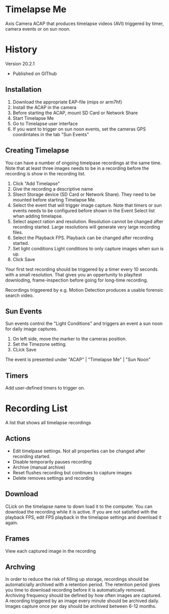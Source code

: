 # Timelapse Me
Axis Camera ACAP that produces timelapse videos (AVI) triggered by timer, camera events or on sun noon.

# History
Version 20.2.1
- Published on GIThub

## Installation
1. Download the appropriate EAP-file (mips or arm7hf)
2. Install the ACAP in the camera
3. Before starting the ACAP, mount SD Card or Network Share
4. Start Timelapse Me
5. Go to Timelapse user interface
6. If you want to trigger on sun noon events, set the cameras GPS coordintates in the tab "Sun Events"

## Creating Timelapse
You can have a number of ongoing timelpase recordings at the same time.  Note that at least three images needs to be in a recording  before the recording is show in the recording list.

1. Click "Add Timelapse"
2. Give the recording a descriptive name
3. Slsect Storage device (SD Card or Network Share).  They need to be mounted before starting Timelapse Me.
4. Select the event that will trigger image capture.  Note that timers or sun events needs to be configured before shown in the Event Select list whan adding timelapse.
5. Select aspect ration and resolution.  Resolution cannot be changed after recording started.  Large resolutions will generate very large recording files.
6. Select the Playback FPS.  Playback can be changed after recording started.
7. Set light conditions Light conditions to only capture images when sun is up.
8. Click Save

Your first test recording should be triggered by a timer every 10 seconds with a small resolution.  That gives you an oppertunity to play/test downloding, frame-inspection before going for long-time recording.

Recordings triggeered by e.g. Motion Detection produces a usable forensic search video.

## Sun Events
Sun events control the "Light Conditions" and triggers an event a sun noon for daily image captures.
1. On left side, move the marker to the cameras position.
2. Set the Timezone setting.
3. CLick Save

The event is presented under "ACAP" | "Timelapse Me" | "Sun Noon"

## Timers
Add user-defined timers to trigger on.

# Recording List
A list that shows all timelapse recordings

## Actions
- Edit timelpase settings.  Not all properties can be changed after recording started.
- Disable temporarily pauses recording
- Archive (manual archive) 
- Reset flushes recording but continues to capture images
- Delete removes settings and recording

## Download
CLick on the timelapse name to down load it to the computer.  You can download the recording while it is active.  If you are not satisfied with the playback FPS, edit FPS playback in the timelapse settings and download it again.

## Frames
View each captured image in the recording

## Archving
In order to reduce the risk of filling up storage, recordings should be automaticially archived with a retention period.  The retention period gives you time to download recording before it is automatically removed.  Archiving frequency should be defined by how often images are captured.  A recording triggered by an image every minute should be archived daily.  Images capture once per day should be archived between 6-12 months.
